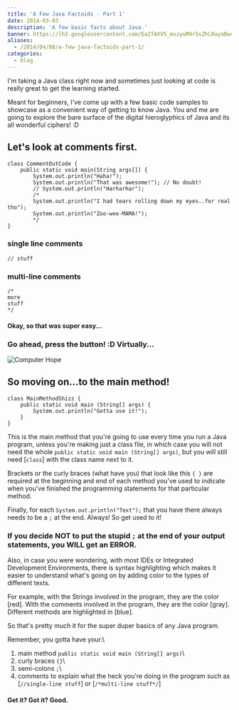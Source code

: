 ```yaml
---
title: 'A Few Java Factoids - Part 1'
date: 2014-03-03
description: 'A few basic facts about Java.'
banner: https://lh3.googleusercontent.com/Ea2fAXV5_mxzyuM4r5sZhLRayaBwciJUqC5onBNyzXPqa519AbJw1OilonBb7KUBmf2ZMEclxrBUx8knQNFskEmlFuzEFuHkv3yZdnKy7naM5vwS_XqtPVCz7bMuHnPd29LDphsIrmSBzBEZ_KYhMDhQSSh9UUsYMtJUFvWe4O-cieeJSREhbGAIyNn3gALuHHplvFHzl_a_DqcrWytRrsIunNpcafqGe0gK1B76Iac1AGdgxw-6krjyD_PvrxkbAJyUG9MNLc2EFbjv-96GbgzAg2CMN_M0os5G0qeDtaM27BfXCy6NkscKOFMpKKCgDkuARQqzNhg5Kekqqd43sKtjmXlgbJT7VE9K3jdMNe0E0sNSwj3HM6gtWpKGZrcoz2ee6gLsfdYdKGrn3VbrdjHPuGwDjbAidqmhMSiLs0wq8dD6Yc5jO9YiJuhk6gbl2WuGBjiMNj1VuKhjovd4FegwJo0c8sjlp3rVti2PJ0RE1BMNJjU8Qi4yUo0rKzlILEpwR35dyAKedLHun-hu26G0fNbPExD5PeA7oIM_uBA2WZcXnKgS0WKDK86iPExzNgs_LQ6kJqY-BDnEUWdbG6lXMl9on0MVLL9Mss44sQvpPCa5dh2LMBSBAX67OcPR=w1140-h500-no
aliases:
  - /2014/04/08/a-few-java-factoids-part-1/
categories:
  - blog
---
```


I'm taking a Java class right now and sometimes just looking at code is really great to get the learning started.

Meant for beginners, I've come up with a few basic code samples to showcase as a convenient way of getting to know Java. You and me are going to explore the bare surface of the digital hieroglyphics of Java and its all wonderful ciphers! :D

## Let's look at comments first.

    class CommentOutCode {
        public static void main(String args[]) {
            System.out.println("Haha!");
            System.out.println("That was awesome!"); // No doubt!
            // System.out.println("Harharhar");
            /*
            System.out.println("I had tears rolling down my eyes..for real tho");
            System.out.println("Zoo-wee-MAMA!");
            */
    }

### single line comments

    // stuff

### multi-line comments

    /*
    more
    stuff
    */

#### Okay, so that was **super easy**...

### Go ahead, press the button! :D Virtually...

![Computer
Hope](https://citycleanersoftx.com/wp-content/uploads/2014/01/Easy-Button.jpg)

## So moving on...to the main method!

    class MainMethodShizz {
        public static void main (String[] args) {
            System.out.println("Gotta use it!");
        }
    }

This is the main method that you're going to use every time you run a Java program, unless you're making just a class file, in which case you will not need the whole `public static void main (String[] args)`, but you will still need [`class`] with the class name next to it.

Brackets or the curly braces (what have you) that look like this `{ }` are required at the beginning and end of each method you've used to indicate when you've finished the programming statements for that particular method.

Finally, for each `System.out.println("Text");` that you have there always needs to be a `;` at the end. Always! So get used to it!

### If you decide **NOT** to put the stupid `;` at the end of your output statements, you WILL get an **ERROR**.

Also, in case you were wondering, with most IDEs or Integrated Development Environments, there is syntax highlighting which makes it easier to understand what's going on by adding color to the types of different texts.

For example, with the Strings involved in the program, they are the color [red]. With the comments involved in the program, they are the color [gray]. Different methods are highlighted in [blue].

So that's pretty much it for the super duper basics of any Java program.

Remember, you gotta have your:\

1.  main method `public static void main (String[] args)`\
2.  curly braces `{}`\
3.  semi-colons `;`\
4.  comments to explain what the heck you're doing in the program such as [`//single-line stuff`] or [`/*multi-line stuff*/`]

#### Get it? Got it? Good.
